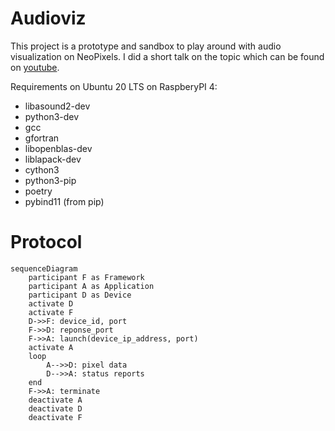 Audioviz
========

This project is a prototype and sandbox to play around with audio visualization on NeoPixels. I did a short talk on the topic which can be found on [youtube](https://youtu.be/JJu3Z-2arnY).

Requirements on Ubuntu 20 LTS on RaspberyPI 4:

- libasound2-dev
- python3-dev
- gcc
- gfortran
- libopenblas-dev
- liblapack-dev
- cython3
- python3-pip
- poetry
- pybind11 (from pip)

# Protocol

```mermaid
sequenceDiagram
    participant F as Framework 
    participant A as Application
    participant D as Device
    activate D
    activate F
    D->>F: device_id, port
    F->>D: reponse_port
    F->>A: launch(device_ip_address, port)
    activate A
    loop
        A-->>D: pixel data
        D-->>A: status reports
    end
    F->>A: terminate
    deactivate A
    deactivate D
    deactivate F
```
